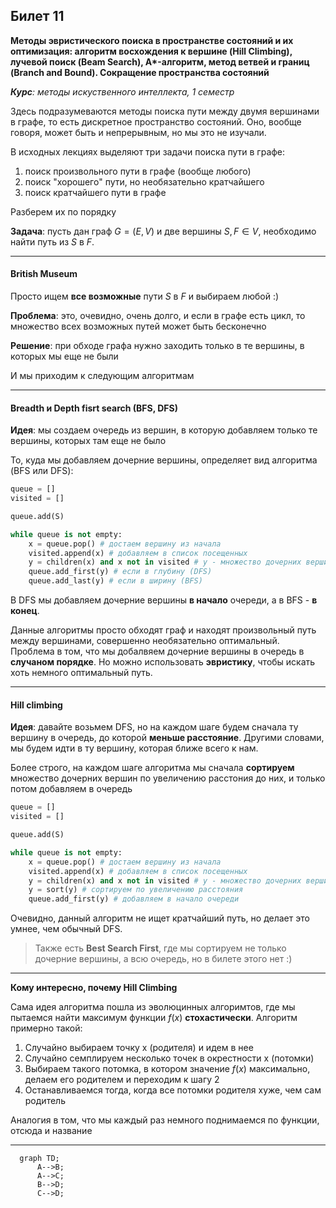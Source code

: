## Билет 11

__Методы эвристического поиска в пространстве состояний и их оптимизация: алгоритм восхождения к вершине (Hill Climbing), лучевой поиск (Beam Search), А*-алгоритм, метод ветвей и границ (Branch and Bound). Сокращение пространства состояний__

_**Курс**: методы искуственного интеллекта, 1 семестр_

Здесь подразумеваются методы поиска пути между двумя вершинами в графе, то есть дискретное пространство состояний. Оно, вообще говоря, может быть и непрерывным, но мы это не изучали.

В исходных лекциях выделяют три задачи поиска пути в графе:
1) поиск произвольного пути в графе (вообще любого)
2) поиск "хорошего" пути, но необязательно кратчайшего
3) поиск кратчайшего пути в графе

Разберем их по порядку

__Задача__: пусть дан граф $G = (E, V)$ и две вершины $S, F \in V$, необходимо найти путь из $S$ в $F$.

---

#### British Museum

Просто ищем __все возможные__ пути $S$ в $F$ и выбираем любой :)

__Проблема__: это, очевидно, очень долго, и если в графе есть цикл, то множество всех возможных путей может быть бесконечно

__Решение__: при обходе графа нужно заходить только в те вершины, в которых мы еще не были

И мы приходим к следующим алгоритмам

---
#### Breadth и Depth fisrt search (BFS, DFS)

__Идея__: мы создаем очередь из вершин, в которую добавляем только те вершины, которых там еще не было

То, куда мы добавляем дочерние вершины, определяет вид алгоритма (BFS или DFS):


```python
queue = []
visited = []

queue.add(S)

while queue is not empty:
    x = queue.pop() # достаем вершину из начала
    visited.append(x) # добавляем в список посещенных
    y = children(x) and x not in visited # y - множество дочерних вершин х, которых нет в списке посещенных
    queue.add_first(y) # если в глубину (DFS)
    queue.add_last(y) # если в ширину (BFS)
```
В DFS мы добавляем дочерние вершины __в начало__ очереди, а в BFS - __в конец__. 

Данные алгоритмы просто обходят граф и находят произвольный путь между вершинами, совершенно необязательно оптимальный. Проблема в том, что мы добалвяем дочерние вершины в очередь в __случаном порядке__. Но можно использовать __эвристику__, чтобы искать хоть немного оптимальный путь.

---
#### Hill climbing

__Идея__: давайте возьмем DFS, но на каждом шаге будем сначала ту вершину в очередь, до которой __меньше расстояние__. Другими словами, мы будем идти в ту вершину, которая ближе всего к нам. 

Более строго, на каждом шаге алгоритма мы сначала __сортируем__ множество дочерних вершин по увеличению расстония до них, и только потом добавляем в очередь

```python
queue = []
visited = []

queue.add(S)

while queue is not empty:
    x = queue.pop() # достаем вершину из начала
    visited.append(x) # добавляем в список посещенных
    y = children(x) and x not in visited # y - множество дочерних вершин х, которых нет в списке посещенных
    y = sort(y) # сортируем по увеличению расстояния 
    queue.add_first(y) # добавляем в начало очереди
```

Очевидно, данный алгоритм не ищет кратчайший путь, но делает это умнее, чем обычный DFS.

> Также есть __Best Search First__, где мы сортируем не только дочерние вершины, а всю очередь, но в билете этого нет :)

---
**Кому интересно, почему Hill Climbing**

Сама идея алгоритма пошла из эволюцинных алгоримтов, где мы пытаемся найти максимум функции $f(x)$ __стохастически__. Алгоритм примерно такой:
1) Случайно выбираем точку x (родителя) и идем в нее
2) Случайно семплируем несколько точек в окрестности х (потомки)
3) Выбираем такого потомка, в котором значение $f(x)$ максимально, делаем его родителем и переходим к шагу 2
4) Останавливаемся тогда, когда все потомки родителя хуже, чем сам родитель

Аналогия в том, что мы каждый раз немного поднимаемся по функции, отсюда и название

---
```mermaid
  graph TD;
      A-->B;
      A-->C;
      B-->D;
      C-->D;
```



